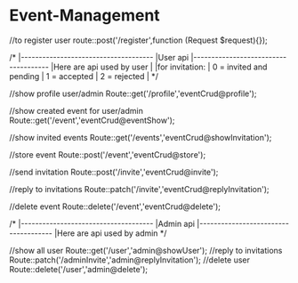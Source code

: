 # Event-Management

//to register user
route::post('/register',function (Request $request){});

/*
|-------------------------------------
|User api
|-------------------------------------
|Here are api used by user
|
|for invitation:
|   0 = invited and pending
|   1 = accepted
|   2 = rejected
|
*/

//show profile user/admin
Route::get('/profile','eventCrud@profile');

//show created event for user/admin
Route::get('/event','eventCrud@eventShow');

//show invited events
Route::get('/events','eventCrud@showInvitation');

//store event
Route::post('/event','eventCrud@store');

//send invitation
Route::post('/invite','eventCrud@invite');

//reply to invitations
Route::patch('/invite','eventCrud@replyInvitation');

//delete event
Route::delete('/event','eventCrud@delete');

/*
|-------------------------------------
|Admin api
|-------------------------------------
|Here are api used by admin
*/

//show all user
Route::get('/user','admin@showUser');
//reply to invitations
Route::patch('/adminInvite','admin@replyInvitation');
//delete user
Route::delete('/user','admin@delete');
